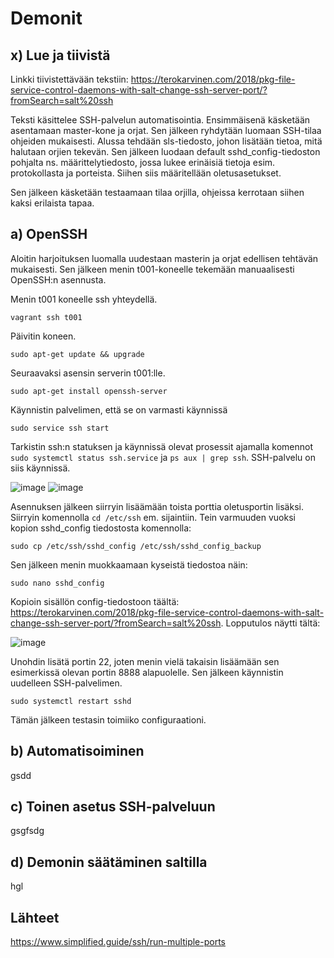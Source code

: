 # Demonit

## x) Lue ja tiivistä

Linkki tiivistettävään tekstiin: https://terokarvinen.com/2018/pkg-file-service-control-daemons-with-salt-change-ssh-server-port/?fromSearch=salt%20ssh 

Teksti käsittelee SSH-palvelun automatisointia. Ensimmäisenä käsketään asentamaan master-kone ja orjat. Sen jälkeen ryhdytään luomaan SSH-tilaa ohjeiden mukaisesti. Alussa tehdään sls-tiedosto, johon lisätään tietoa, mitä halutaan orjien tekevän. Sen jälkeen luodaan default sshd_config-tiedoston pohjalta ns. määrittelytiedosto, jossa lukee erinäisiä tietoja esim. protokollasta ja porteista. Siihen siis määritellään oletusasetukset.

Sen jälkeen käsketään testaamaan tilaa orjilla, ohjeissa kerrotaan siihen kaksi erilaista tapaa.

## a) OpenSSH

Aloitin harjoituksen luomalla uudestaan masterin ja orjat edellisen tehtävän mukaisesti. Sen jälkeen menin t001-koneelle tekemään manuaalisesti OpenSSH:n asennusta.

Menin t001 koneelle ssh yhteydellä.

    vagrant ssh t001

Päivitin koneen.

    sudo apt-get update && upgrade

Seuraavaksi asensin serverin t001:lle.

    sudo apt-get install openssh-server
    
Käynnistin palvelimen, että se on varmasti käynnissä

    sudo service ssh start

Tarkistin ssh:n statuksen ja käynnissä olevat prosessit ajamalla komennot `sudo systemctl status ssh.service` ja `ps aux | grep ssh`. SSH-palvelu on siis käynnissä.

<img width="auto" alt="image" src="https://user-images.githubusercontent.com/101214286/230623105-c6627b7b-ae0c-4544-8b2a-37091eb38c72.png">

<img width="auto" alt="image" src="https://user-images.githubusercontent.com/101214286/230622965-8735d8c8-3d89-47d8-89ed-666a117e1bd1.png">

Asennuksen jälkeen siirryin lisäämään toista porttia oletusportin lisäksi. Siirryin komennolla `cd /etc/ssh` em. sijaintiin. Tein varmuuden vuoksi kopion sshd_config tiedostosta komennolla:

    sudo cp /etc/ssh/sshd_config /etc/ssh/sshd_config_backup

Sen jälkeen menin muokkaamaan kyseistä tiedostoa näin:

    sudo nano sshd_config
    
Kopioin sisällön config-tiedostoon täältä: https://terokarvinen.com/2018/pkg-file-service-control-daemons-with-salt-change-ssh-server-port/?fromSearch=salt%20ssh. Lopputulos näytti tältä:

<img width="auto" alt="image" src="https://user-images.githubusercontent.com/101214286/230639487-bdb3594f-b10d-46ba-bd67-271e1b916b9f.png">

Unohdin lisätä portin 22, joten menin vielä takaisin lisäämään sen esimerkissä olevan portin 8888 alapuolelle. Sen jälkeen käynnistin uudelleen SSH-palvelimen. 

    sudo systemctl restart sshd

Tämän jälkeen testasin toimiiko configuraationi. 

## b) Automatisoiminen
  
gsdd

## c) Toinen asetus SSH-palveluun

gsgfsdg

## d) Demonin säätäminen saltilla

hgl

## Lähteet

https://www.simplified.guide/ssh/run-multiple-ports

